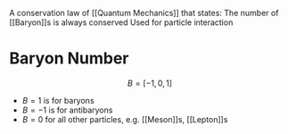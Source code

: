 A conservation law of [[Quantum Mechanics]] that states:
	The number of [[Baryon]]s is always conserved
Used for particle interaction
# Baryon Number
$$
B = [-1, 0, 1]
$$
* $B = 1$ is for baryons
* $B = -1$ is for antibaryons
* $B = 0$ for all other particles, e.g. [[Meson]]s, [[Lepton]]s